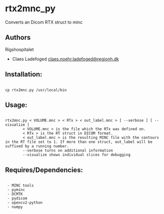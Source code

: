 # rtx2mnc_py
Converts an Dicom RTX struct to minc

## Authors
Rigshospitalet
  - Claes Ladefoged <claes.noehr.ladefoged@regionh.dk>

## Installation:
<pre><code>
cp rtx2mnc.py /usr/local/bin
</code></pre>

## Usage:
<pre><code>
rtx2mnc.py < VOLUME.mnc > < RTx > < out_label.mnc > [ --verbose ] [ --visualize ]
      	< VOLUME.mnc > is the file which the RTx was defined on.
      	< RTx > is the RT struct in DICOM format.
      	< out_label.mnc > is the resulting MINC file with the contours in the RT file set to 1. If more than one struct, out_label will be suffixed by a running number.
      	--verbose turns on additional information
      	--visualize shows individual slices for debugging
</code></pre>

## Requires/Dependencies:
<pre><code>
 - MINC tools
 - pyminc
 - DCMTK
 - pydicom
 - opencv2-python
 - numpy
 </code></pre>